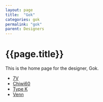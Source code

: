 ```yaml
---
layout: page
title:  "Gok"
categories: gok
permalink: "gok"
parent: Designers
---
```

# {{page.title}}

This is the home page for the designer, Gok.

- [7V](/gok/7v)
- [Chiwi60](/gok/chiwi60)
- [Type K](/gok/type-k)
- [Venn](/gok/venn)

